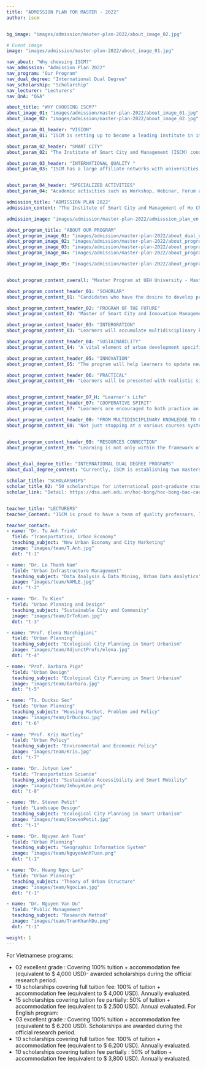 ```yaml
---
title: "ADMISSION PLAN FOR MASTER - 2022"
author: iscm


bg_image: "images/admission/master-plan-2022/about_image_02.jpg"

# Event image
image: "images/admission/master-plan-2022/about_image_01.jpg"

nav_about: "Why choosing ISCM?"
nav_admission: "Admission Plan 2022"
nav_program: "Our Program"
nav_dual_degree: "International Dual Degree"
nav_scholarship: "Scholarship"
nav_lecturer: "Lecturers"
nav_QnA: "Q&A"

about_title: "WHY CHOOSING ISCM?"
about_image_01: "images/admission/master-plan-2022/about_image_01.jpg"
about_image_02: "images/admission/master-plan-2022/about_image_02.jpg"

about_param_01_header: "VISION"
about_param_01: "ISCM is setting up to become a leading institute in improving the quality of citizen’s urban life, aiming to develop a sustainable and intelligent community through integrated education, research and projects looking for practical solutions."

about_param_02_header: "SMART CITY"
about_param_02: "The Institute of Smart City and Management (ISCM) conducts research studies to develop and apply smart technology solutions in order to solve the practical problems of the city."

about_param_03_header: "INTERNATIONAL QUALITY "
about_param_03: "ISCM has a large affiliate networks with universities, research facilities, multinational companies and consistently develops based on the foundation of international relations. One of ISCM’s moral compass in operating is \"Think globally, act locally\"."


about_param_04_header: "SPECIALIZED ACTIVITIES"
about_param_04: "Academic activities such as Workshop, Webinar, Forum are regularly organized to create opportunities for students, faculty and staff to learn and exchange knowledge in ISCM."

admission_title: "ADMISSION PLAN 2022"
admission_content: "The Institute of Smart City and Management of Ho Chi Minh City University of Economics will begin issuing offers of admission for the upcoming 2022 Executive Master of Public Management Program - Specialized in Smart City and Innovation Management in the following method:"

admission_image: "images/admission/master-plan-2022/admisssion_plan_en.png"

about_program_title: "ABOUT OUR PROGRAM"
about_program_image_01: "images/admission/master-plan-2022/about_dual_degree.jpg"
about_program_image_02: "images/admission/master-plan-2022/about_program_image_02.jpg"
about_program_image_03: "images/admission/master-plan-2022/about_program_image_03.jpg"
about_program_image_04: "images/admission/master-plan-2022/about_program_image_04.jpg"

about_program_image_05: "images/admission/master-plan-2022/about_program_image_05.jpg"


about_program_content_overall: "Master Program at UEH University - Master of Smart City and Innovation Management provides learners with extensive specialty knowledge and the capability to master smart urban fields (planning, design and management ), creative management, simulation, technology and humanistic ecological."

about_program_content_header_01: "SCHORLAR"
about_program_content_01: "Candidates who have the desire to develop professionally and manage public organizations of the government apparatus (local government), non - governmental organizations, non - profit organizations, universities /research institutes, private organizations and individuals related to urban fields such as urban development and management, urban planning and design, infrastructure - transportation management and planning, investment project management and real estate or urban, architecture, environment development."

about_program_content_header_02: "PROGRAM OF THE FUTURE"
about_program_content_02: "Master of Smart City and Innovation Management presents innovative issues, using methods, models and technologies to solve practical problems at the area right where learners are living. Furthermore, the program helps learners to have a specific vision of urban management and development in the future, provides good opportunities to become senior managers in urban fields, urban development and management, urban planning and design, infrastructure - transportation management and planning, investment project management and real estate or urban, architecture, environment development."

about_program_content_header_03: "INTERGRATION"
about_program_content_03: "Learners will accumulate multidisciplinary knowledge, have a multi- dimensional vision on the issue of smart and creative urban management. The program is integrated with knowledge from various urban fields : planning, management, architecture, environment, transportation, infrastructure, technology and economy."

about_program_content_header_04: "SUSTAINABILITY"
about_program_content_04: "A vital element of urban development specifically and life in general. The introduction of sustainable solutions for the future is integrated in the content of the program to help students understand the core values of sustainable development."

about_program_content_header_05: "INNOVATION"
about_program_content_05: "The program will help learners to update new and top solutions that are currently being applied in the world to solve local problems. Learners will be able to find a way to creatively do their own work from acquiring and applying new knowledge."

about_program_content_header_06: "PRACTICAL"
about_program_content_06: "Learners will be presented with realistic situations in real life and at work in subjects with relevant knowledge. From there, the lecturer and learners in the class will cooperatively/simultaneously find a way to solve the problem using the methods that was previously learned."


about_program_content_header_07_H: "Learner’s Life"
about_program_content_header_07: "COOPERATIVE SPIRIT"
about_program_content_07: "Learners are encouraged to both practice an active learning spirit and the spirit to cooperate , help each other to develop. ISCM always welcomes that, since learners are the future senior executive managers in public management, especially in the urban fields, specifically planning towards smart cities and in general, becoming a positive impact on society."

about_program_content_header_08: "FROM MULTIDISCIPLINARY KNOWLEDGE TO GLOBAL THINKING"
about_program_content_08: "Not just stopping at a various courses system which help students having a multidisciplinary perspective, they have the opportunities to study and discuss with many international lecturers and develop the global thinking. They can practice learning from the successful case studies globally and implement into local cases. That's how we pursuit the idea of \"Think Globally - Act Locally\""


about_program_content_header_09: "RESOURCES CONNECTION"
about_program_content_09: "Learning is not only within the framework of the classroom/ is not only limited to the classroom. With learners having remarkably diverse backgrounds, predominantly in the field of planning, urban, urban management,... , this will aid them in joining hands to solve social problems. Additionally, green and smart space at the 232/6 Vo Thi Sau campus will play a huge part in assisting learners to live and share support resources together."


about_dual_degree_title: "INTERNATIONAL DUAL DEGREE PROGRAMS"
about_dual_degree_content: "Currently, ISCM is establishing two masters dual degree programs related to the topic of smart and sustainable urban management. (1) Master of Human Ecology and Technology; (2) Master of Transportation Science. In the process of studying the Domestic Program of Master of Smart City and Innovation Management, learners will be enrolled in 2 majors mentioned above and have the opportunity to receive 2 masters degrees, one from ISCM of the UEH University and another from a foreign university who is an authorized international training partner of the program."

scholar_title: "SCHOLARSHIPS"
scholar_title_02: "50 scholarships for international post-graduate students:"
scholar_link: "Detail: https://dsa.ueh.edu.vn/hoc-bong/hoc-bong-bac-cao-hoc/caohoc/"


teacher_title: "LECTURERS"
teacher_Content: "ISCM is proud to have a team of quality professors, lecturers, and researchers in specialty fields. The lecturers are trained professionally and have either studied or worked long-term at major universities in developed countries or multinational companies, corporations. In addition to the main lecturers, ISCM also worked with domestic and international partners , as well as invited excellent professors and lecturers to come and participate in teaching, researching."

teacher_contact:
- name: "Dr. Tu Anh Trinh"
  field: "Transportation, Urban Economy"
  teaching_subject: "New Urban Economy and City Marketing"
  image: "images/team/T.Anh.jpg"
  dot: "t-1"

- name: "Dr. Le Thanh Nam"
  field: "Urban Infrastructure Management"
  teaching_subject: "Data Analysis & Data Mining, Urban Data Analytics"
  image: "images/team/NAMLE.jpg"
  dot: "t-2"

- name: "Dr. To Kien"
  field: "Urban Planning and Design"
  teaching_subject: "Sustainable City and Community"
  image: "images/team/DrToKien.jpg"
  dot: "t-3"

- name: "Prof. Elena Marchigiani"
  field: "Urban Planning"
  teaching_subject: "Ecological City Planning in Smart Urbanism"
  image: "images/team/AdjunctProfs/elena.jpg"
  dot: "t-4"

- name: "Prof. Barbara Piga"
  field: "Urban Design"
  teaching_subject: "Ecological City Planning in Smart Urbanism"
  image: "images/team/barbara.jpg"
  dot: "t-5"

- name: "Ts. Ducksu Seo"
  field: "Urban Planning"
  teaching_subject: "Housing Market, Problem and Policy"
  image: "images/team/DrDucksu.jpg"
  dot: "t-6"
 
- name: "Prof. Kris Hartley"
  field: "Urban Policy"
  teaching_subject: "Environmental and Economic Policy"
  image: "images/team/Kris.jpg"
  dot: "t-7"

- name: "Dr. Juhyun Lee"
  field: "Transportation Science"
  teaching_subject: "Sustainable Accessibility and Smart Mobility"
  image: "images/team/JehuynLee.png"
  dot: "t-8"

- name: "Mr. Steven Petit"
  field: "Landscape Design"
  teaching_subject: "Ecological City Planning in Smart Urbanism"
  image: "images/team/StevenPetit.jpg"
  dot: "t-1"

- name: "Dr. Nguyen Anh Tuan"
  field: "Urban Planning"
  teaching_subject: "Geographic Information System"
  image: "images/team/NguyenAnhTuan.png"
  dot: "t-1"

- name: "Dr. Hoang Ngoc Lan"
  field: "Urban Planning"
  teaching_subject: "Theory of Urban Structure"
  image: "images/team/NgocLan.jpg"
  dot: "t-1"

- name: "Dr. Nguyen Van Du"
  field: "Public Management"
  teaching_subject: "Research Method"
  image: "images/team/TranKhanhDu.png"
  dot: "t-1"

weight: 1
---
```


For Vietnamese programs:
- 02 excellent grade : Covering 100% tuition + accommodation fee (equivalent to $ 4,000 USD)- awarded scholarships during the official research period.
- 10 scholarships covering full tuition fee: 100% of tuition + accommodation fee (equivalent to $ 4,000 USD). Annually evaluated.
- 15 scholarships covering tuition fee partially: 50% of tuition + accommodation fee (equivalent to $ 2.500 USD). Annual evaluated.
For English program:
- 03 excellent grade : Covering 100% tuition + accommodation fee (equivalent to $ 6.200 USD). Scholarships are awarded during the official research period.
- 10 scholarships covering full tuition fee: 100% of tuition + accommodation fee (equivalent to $ 6.200 USD). Annually evaluated.
- 10 scholarships covering tuition fee partially : 50% of tuition + accommodation fee (equivalent to $ 3,800 USD). Annually evaluated.
